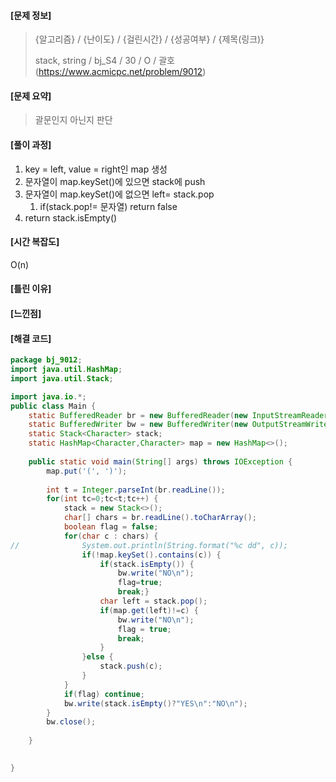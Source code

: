                                                                                                                                                                                                                                                                                                     

#### [문제 정보]
>  {알고리즘} / {난이도} / {걸린시간} / {성공여부} / {제목(링크)}
>
>   stack, string / bj_S4 / 30 / O /  괄호(https://www.acmicpc.net/problem/9012)

#### [문제 요약]

> 괄문인지 아닌지 판단

#### [풀이 과정]

1. key = left, value = right인 map 생성
2. 문자열이 map.keySet()에 있으면 stack에 push
3. 문자열이 map.keySet()에 없으면 left= stack.pop
   1. if(stack.pop!= 문자열) return false
4. return stack.isEmpty()

#### [시간 복잡도]

O(n)

#### [틀린 이유]

#### [느낀점]
#### [해결 코드]
```java
package bj_9012;
import java.util.HashMap;
import java.util.Stack;

import java.io.*;
public class Main {
	static BufferedReader br = new BufferedReader(new InputStreamReader(System.in));
	static BufferedWriter bw = new BufferedWriter(new OutputStreamWriter(System.out));
	static Stack<Character> stack;
	static HashMap<Character,Character> map = new HashMap<>();
	
	public static void main(String[] args) throws IOException {
		map.put('(', ')');
		
		int t = Integer.parseInt(br.readLine());
		for(int tc=0;tc<t;tc++) {
			stack = new Stack<>();
			char[] chars = br.readLine().toCharArray();
			boolean flag = false;
			for(char c : chars) {
//				System.out.println(String.format("%c dd", c));
				if(!map.keySet().contains(c)) {
					if(stack.isEmpty()) {
						bw.write("NO\n");
						flag=true;
						break;}
					char left = stack.pop();
					if(map.get(left)!=c) {
						bw.write("NO\n"); 
						flag = true; 
						break;
					}
				}else {
					stack.push(c);
				}
			}
			if(flag) continue;
			bw.write(stack.isEmpty()?"YES\n":"NO\n");
		}
		bw.close();
		
	}
	

}

```